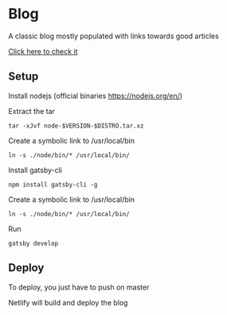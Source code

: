 # Blog
A classic blog mostly populated with links towards good articles

[Click here to check it](https://blog.lucas.corsica/)

## Setup

Install nodejs (official binaries https://nodejs.org/en/)

Extract the tar

`tar -xJvf node-$VERSION-$DISTRO.tar.xz`

Create a symbolic link to /usr/local/bin

`ln -s ./node/bin/* /usr/local/bin/`

Install gatsby-cli

`npm install gatsby-cli -g`

Create a symbolic link to /usr/local/bin

`ln -s ./node/bin/* /usr/local/bin/`

Run

`gatsby develop`

## Deploy

To deploy, you just have to push on master

Netlify will build and deploy the blog
